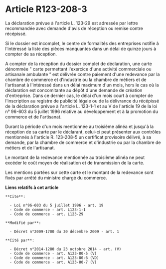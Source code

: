 # Article R123-208-3

La déclaration prévue à l'article L. 123-29 est adressée par lettre recommandée avec demande d'avis de réception ou remise
contre récépissé. 

Si le dossier est incomplet, le centre de formalités des entreprises notifie à l'intéressé la liste des pièces manquantes
dans un délai de quinze jours à compter de sa réception.

A compter de la réception du dossier complet de déclaration, une carte dénommée " carte permettant l'exercice d'une activité
commerciale ou artisanale ambulante ” est délivrée contre paiement d'une redevance par la chambre de commerce et d'industrie
ou la chambre de métiers et de l'artisanat à l'intéressé dans un délai maximum d'un mois, hors le cas où la déclaration est
concomitante au dépôt d'une demande de création d'entreprise. Dans ce dernier cas, le délai d'un mois court à compter de
l'inscription au registre de publicité légale ou de la délivrance du récépissé de la déclaration prévue à l'article L.
123-1-1 et au V de l'article 19 de la loi n° 96-603 du 5 juillet 1996 relative au développement et à la promotion du commerce
et de l'artisanat. 

Durant la période d'un mois mentionnée au troisième alinéa et jusqu'à la réception de sa carte par le déclarant, celui-ci
peut présenter aux contrôles mentionnés à l'article R. 123-208-5 un certificat provisoire délivré, à sa demande, par la
chambre de commerce et d'industrie ou par la chambre de métiers et de l'artisanat.

Le montant de la redevance mentionnée au troisième alinéa ne peut excéder le coût moyen de réalisation et de transmission de
la carte.

Les mentions portées sur cette carte et le montant de la redevance sont fixés par arrêté du ministre chargé du commerce.

**Liens relatifs à cet article**

	**Cite**:

	  - Loi n°96-603 du 5 juillet 1996 - art. 19
	  - Code de commerce - art. L123-1-1
	  - Code de commerce - art. L123-29

	**Modifié par**:

	  - Décret n°2009-1700 du 30 décembre 2009 - art. 1

	**Cité par**:

	  - Décret n°2014-1280 du 23 octobre 2014 - art. (V)
	  - Code de commerce - art. A123-80-5 (V)
	  - Code de commerce - art. A123-80-6 (VD)
	  - Code de commerce - art. A123-80-7 (V)
